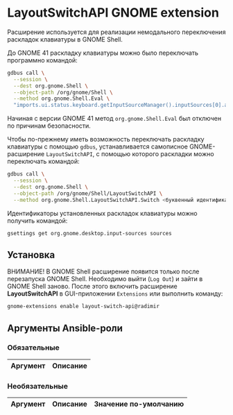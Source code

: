 # LayoutSwitchAPI GNOME extension

Расширение используется для реализации немодального переключения раскладок клавиатуры в GNOME Shell.

До GNOME 41 раскладку клавиатуры можно было переключать программно командой:

```bash
gdbus call \
  --session \
  --dest org.gnome.Shell \
  --object-path /org/gnome/Shell \
  --method org.gnome.Shell.Eval \
  "imports.ui.status.keyboard.getInputSourceManager().inputSources[0].activate()"
```

Начиная с версии GNOME 41 метод `org.gnome.Shell.Eval` был отключен по причинам безопасности.

Чтобы по-прежнему иметь возможность переключать раскладку клавиатуры с помощью `gdbus`,
устанавливается самописное GNOME-расширение `LayoutSwitchAPI`, с помощью которого раскладки
можно переключать командой:

```bash
gdbus call \
  --session \
  --dest org.gnome.Shell \
  --object-path /org/gnome/Shell/LayoutSwitchAPI \
  --method org.gnome.Shell.LayoutSwitchAPI.Switch <буквенный идентификатор раскладки (например, us)>
```

Идентификаторы установленных раскладок клавиатуры можно получить командой:

```bash
gsettings get org.gnome.desktop.input-sources sources
```

## Установка

ВНИМАНИЕ! В GNOME Shell расширение появится только после перезапуска GNOME Shell. Необходимо
выйти (`Log Out`) и зайти в GNOME Shell заново. После этого включить расширение **LayoutSwitchAPI**
в GUI-приложении `Extensions` или выполнить команду:

```bash
gnome-extensions enable layout-switch-api@radimir
```

## Аргументы Ansible-роли

### Обязательные

| Аргумент | Описание |
| --- | --- |  

### Необязательные

| Аргумент | Описание | Значение по-умолчанию |
| --- | --- | --- |
